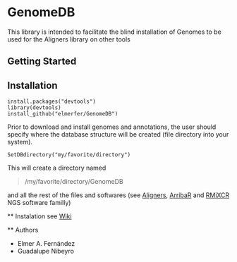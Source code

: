 # GenomeDB
This library is intended to facilitate the blind installation of Genomes to be used for the Aligners library on other tools


## Getting Started


## Installation
```
install.packages("devtools")
library(devtools)
install_github("elmerfer/GenomeDB")
```
Prior to download and install genomes and annotations, the user should specify where the database structure will be created (file directory into your system).
```
SetDBdirectory("my/favorite/directory")
```
This will create a directory named 

>/my/favorite/directory/GenomeDB

and all the rest of the files and softwares (see [Aligners](https://github.com/elmerfer/Aligners), [ArribaR](https://github.com/elmerfer/ArribaR) and [RMiXCR](https://github.com/elmerfer/RMiXCR) NGS software familly)

** Instalation
see [Wiki](https://github.com/elmerfer/GenomeDB/wiki)

** Authors
* Elmer A. Fernández
* Guadalupe Nibeyro
